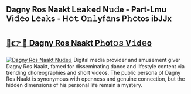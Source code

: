 ## Dagny Ros Naakt L𝚎a𝚔ed N𝚞𝚍e - Part-Lmu Vi𝚍𝚎o L𝚎a𝚔s - H𝚘𝚝 O𝚗𝚕yf𝚊ns P𝚑𝚘tos ibJJx

# <h2><a href="http://kf4snt.oniu.top/?m=Dagny+Ros+Naakt">🔗👉 🔴 Dagny Ros Naakt P𝚑ot𝚘𝚜 V𝚒d𝚎o</a></h2>

[![Dagny Ros Naakt Nu𝚍e𝚜](https://i.imgur.com/0qMVB7G.gif)](http://kf4snt.oniu.top/?m=Dagny+Ros+Naakt)
Digital media provider and amusement giver Dagny Ros Naakt, famed for disseminating dance and lifestyle content via trending choreographies and short videos. The public persona of Dagny Ros Naakt is synonymous with openness and genuine connection, but the hidden dimensions of his personal life remain a mystery.  

